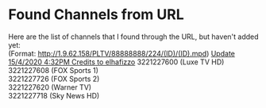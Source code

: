 # Found Channels from URL
Here are the list of channels that I found through the URL, but haven't added yet:  
(Format: http://1.9.62.158/PLTV/88888888/224/(ID)/(ID).mpd) 
[Update 15/4/2020 4:32PM Credits to elhafizzo](https://github.com/elhafizzo/unifi-tv/commit/d34d8f447bd38df1515650593c1bf004cd80c965)
3221227600 (Luxe TV HD)  
3221227608 (FOX Sports 1)  
3221227726 (FOX Sports 2)  
3221227620 (Warner TV)  
3221227718 (Sky News HD)  

